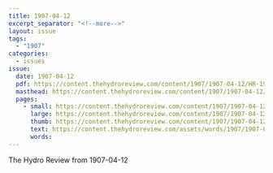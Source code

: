 ```yaml
---
title: 1907-04-12
excerpt_separator: "<!--more-->"
layout: issue
tags:
  - "1907"
categories:
  - issues
issue:
  date: 1907-04-12
  pdf: https://content.thehydroreview.com/content/1907/1907-04-12/HR-1907-04-12.pdf
  masthead: https://content.thehydroreview.com/content/1907/1907-04-12/masthead/HR-1907-04-12.jpg
  pages:
    - small: https://content.thehydroreview.com/content/1907/1907-04-12/small/HR-1907-04-12-01.jpg
      large: https://content.thehydroreview.com/content/1907/1907-04-12/large/HR-1907-04-12-01.jpg
      thumb: https://content.thehydroreview.com/content/1907/1907-04-12/thumbnails/HR-1907-04-12-01.jpg
      text: https://content.thehydroreview.com/assets/words/1907/1907-04-12/HR-1907-04-12-01.txt
      words:
---
```


The Hydro Review from 1907-04-12

<!--more-->

